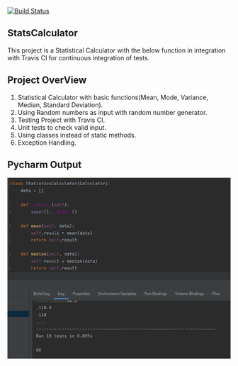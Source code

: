 [![Build Status](https://travis-ci.com/sainarasimhak/StatsCalculator.svg?branch=master)](https://travis-ci.com/sainarasimhak/StatsCalculator)

## __StatsCalculator__
This project is a Statistical Calculator with the below function in integration with Travis CI for continuous integration of tests.

## __Project OverView__

1. Statistical Calculator with basic functions(Mean, Mode, Variance, Median, Standard Deviation).
2. Using Random numbers as input with random number generator.
3. Testing Project with Travis CI.
4. Unit tests to check valid input.
5. Using classes instead of static methods.
6. Exception Handling.

## __Pycharm Output__
![Screenshot](https://github.com/sainarasimhak/StatsCalculator/blob/master/stats.PNG)
